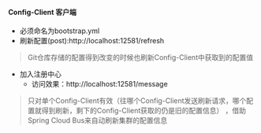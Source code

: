 #### Config-Client 客户端
- 必须命名为bootstrap.yml
- 刷新配置(post):http://localhost:12581/refresh
> Git仓库存储的配置得到改变的时候也刷新Config-Client中获取到的配置值
- 加入注册中心
    - 访问效果：http://localhost:12581/message
> 只对单个Config-Client有效（往哪个Config-Client发送刷新请求，哪个配置就得到刷新，剩下的Config-Client获取的仍是旧的配置信息）
，借助Spring Cloud Bus来自动刷新集群的配置信息

